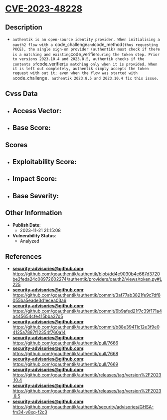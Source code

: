 
# [CVE-2023-48228](https://cve.mitre.org/cgi-bin/cvename.cgi?name=CVE-2023-48228)

## Description

- `authentik is an open-source identity provider. When initialising a oauth2 flow with a `code_challenge` and `code_method` (thus requesting PKCE), the single sign-on provider (authentik) must check if there is a matching and existing `code_verifier` during the token step. Prior to versions 2023.10.4 and 2023.8.5, authentik checks if the contents of `code_verifier` is matching only when it is provided. When it is left out completely, authentik simply accepts the token request with out it; even when the flow was started with a `code_challenge`. authentik 2023.8.5 and 2023.10.4 fix this issue.`

## Cvss Data

- **Access Vector**:
  - 
- **Base Score**:
  - 

## Scores

- **Exploitability Score**:
  - 
- **Impact Score**:
  - 
- **Base Severity**:
  - 

## Other Information

- **Publish Date**:
  - 2023-11-21 21:15:08
- **Vulnerability Status**:
  - Analyzed

## References

- **security-advisories@github.com**: https://github.com/goauthentik/authentik/blob/dd4e9030b4e667d3720be2feda24c08972602274/authentik/providers/oauth2/views/token.py#L225
- **security-advisories@github.com**: https://github.com/goauthentik/authentik/commit/3af77ab3821fe9c7df8055ba5eade3d1ecea03a6
- **security-advisories@github.com**: https://github.com/goauthentik/authentik/commit/6b9afed21f7c39f171a4a445654cfe415bba37d5
- **security-advisories@github.com**: https://github.com/goauthentik/authentik/commit/b88e39411c12e3f9e04125a7887f12354f760a14
- **security-advisories@github.com**: https://github.com/goauthentik/authentik/pull/7666
- **security-advisories@github.com**: https://github.com/goauthentik/authentik/pull/7668
- **security-advisories@github.com**: https://github.com/goauthentik/authentik/pull/7669
- **security-advisories@github.com**: https://github.com/goauthentik/authentik/releases/tag/version%2F2023.10.4
- **security-advisories@github.com**: https://github.com/goauthentik/authentik/releases/tag/version%2F2023.8.5
- **security-advisories@github.com**: https://github.com/goauthentik/authentik/security/advisories/GHSA-fm34-v8xq-f2c3
